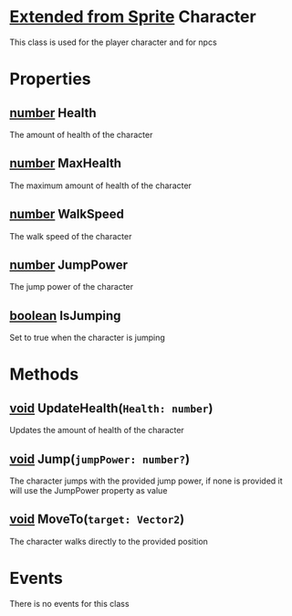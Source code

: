 # [Extended from Sprite](Sprite.md) Character 
This class is used for the player character and for npcs
	 
# Properties

## [number](number.md) Health
The amount of health of the character
  
## [number](number.md) MaxHealth
The maximum amount of health of the character 
  
## [number](number.md) WalkSpeed
The walk speed of the character
  
## [number](number.md) JumpPower
The jump power of the character
  
## [boolean](boolean.md) IsJumping
Set to true when the character is jumping



# Methods
## [void](https://create.roblox.com/docs/scripting/luau/nil) UpdateHealth(`Health: number`) 
 Updates the amount of health of the character 
	
## [void](https://create.roblox.com/docs/scripting/luau/nil) Jump(`jumpPower: number?`) 
 The character jumps with the provided jump power, if none is provided it will use the JumpPower property as value 
	
## [void](https://create.roblox.com/docs/scripting/luau/nil) MoveTo(`target: Vector2`) 
 The character walks directly to the provided position
	


# Events
There is no events for this class


